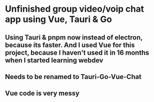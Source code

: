 # Unfinished group video/voip chat app using Vue, Tauri & Go

## Using Tauri & pnpm now instead of electron, because its faster. And I used Vue for this project, because I haven't used it in 16 months when I started learning webdev

## Needs to be renamed to Tauri-Go-Vue-Chat

## Vue code is very messy